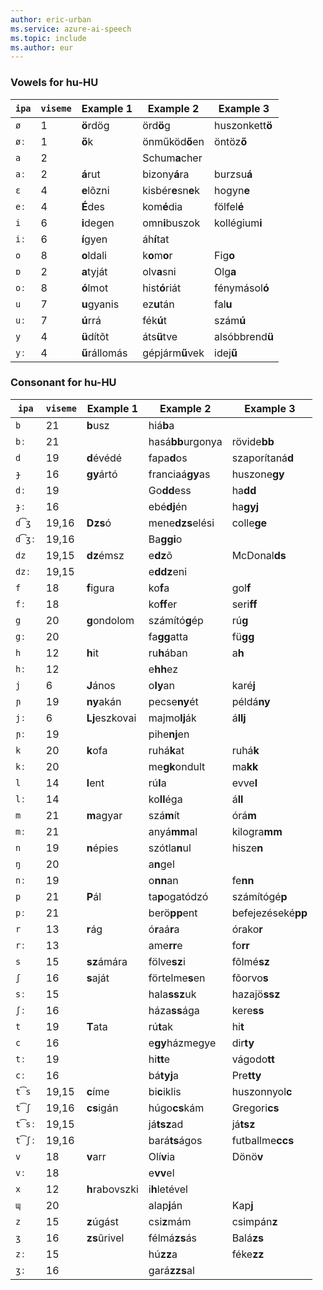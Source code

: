 ```yaml
---
author: eric-urban
ms.service: azure-ai-speech
ms.topic: include
ms.author: eur
---
```


### Vowels for hu-HU

| `ipa` | `viseme` | Example 1      | Example 2           | Example 3          |
|-------|----------|----------------|---------------------|--------------------|
| `ø`   | 1        | **ö**rdög      | örd**ö**g           | huszonkett**ö**    |
| `øː`  | 1        | **ő**k         | önműköd**ő**en      | öntöz**ő**         |
| `a`   | 2        |                | Schum**a**cher      |                    |
| `aː`  | 2        | **á**rut       | bizony**á**ra       | burzsu**á**        |
| `ɛ`   | 4        | **e**lõzni     | kisbér**e**sn**e**k | hogyn**e**         |
| `eː`  | 4        | **É**des       | kom**é**dia         | fölfel**é**        |
| `i`   | 6        | **i**degen     | omn**i**buszok      | kollégium**i**     |
| `iː`  | 6        | **í**gyen      | áh**í**tat          |                    |
| `o`   | 8        | **o**ldali     | k**o**m**o**r       | Fig**o**           |
| `ɒ`   | 2        | **a**tyját     | olv**a**sni         | Olg**a**           |
| `oː`  | 8        | **ó**lmot      | hist**ó**riát       | fénymásol**ó**     |
| `u`   | 7        | **u**gyanis    | ez**u**tán          | fal**u**           |
| `uː`  | 7        | **ú**rrá       | fék**ú**t           | szám**ú**          |
| `y`   | 4        | **ü**dítõt     | áts**ü**tve         | alsóbbrend**ü**    |
| `yː`  | 4        | **ű**rállomás  | gépjárm**ű**vek     | idej**ű**          |

### Consonant for hu-HU

| `ipa` | `viseme` | Example 1      | Example 2           | Example 3          |
|-------|----------|----------------|---------------------|--------------------|
| `b`   | 21       | **b**usz       | hiá**b**a           |                    |
| `bː`  | 21       |                | hasá**bb**urgonya   | rövide**bb**       |
| `d`   | 19       | **d**évédé     | fapa**d**os         | szaporítaná**d**   |
| `ɟ`   | 16       | **gy**ártó     | franciaá**gy**as    | huszone**gy**      |
| `dː`  | 19       |                | Go**dd**ess         | ha**dd**           |
| `ɟː`  | 16       |                | ebé**dj**én         | ha**gyj**          |
| `d͡ʒ` | 19,16    | **Dzs**ó       | mene**dzs**elési    | colle**ge**        |
| `d͡ʒː`| 19,16    |                | Ba**ggi**o          |                    |
| `dz`  | 19,15    | **dz**émsz     | e**dz**õ            | McDonal**ds**      |
| `dzː` | 19,15    |                | e**ddz**eni         |                    |
| `f`   | 18       | **f**igura     | ko**f**a            | gol**f**           |
| `fː`  | 18       |                | ko**ff**er          | seri**ff**         |
| `g`   | 20       | **g**ondolom   | számító**g**ép      | rú**g**            |
| `gː`  | 20       |                | fa**gg**atta        | fü**gg**           |
| `h`   | 12       | **h**it        | ru**h**ában         | a**h**             |
| `hː`  | 12       |                | e**hh**ez           |                    |
| `j`   | 6        | **J**ános      | o**ly**an           | karé**j**          |
| `ɲ`   | 19       | **ny**akán     | pecse**ny**ét       | példá**ny**        |
| `jː`  | 6        | **Lj**eszkovai | majmo**lj**ák       | á**llj**           |
| `ɲː`  | 19       |                | pihe**nj**en        |                    |
| `k`   | 20       | **k**ofa       | ruhá**k**at         | ruhá**k**          |
| `kː`  | 20       |                | me**gk**ondult      | ma**kk**           |
| `l`   | 14       | **l**ent       | rú**l**a            | evve**l**          |
| `lː`  | 14       |                | ko**ll**éga         | á**ll**            |
| `m`   | 21       | **m**agyar     | szá**m**ít          | órá**m**           |
| `mː`  | 21       |                | anyá**mm**al        | kilogra**mm**      |
| `n`   | 19       | **n**épies     | szótla**n**ul       | hisze**n**         |
| `ŋ`   | 20       |                | a**n**gel           |                    |
| `nː`  | 19       |                | o**nn**an           | fe**nn**           |
| `p`   | 21       | **P**ál        | ta**p**ogatódzó     | számítógé**p**     |
| `pː`  | 21       |                | berö**pp**ent       | befejezéseké**pp** |
| `r`   | 13       | **r**ág        | ó**r**aá**r**a      | órako**r**         |
| `rː`  | 13       |                | ame**rr**e          | fo**rr**           |
| `s`   | 15       | **sz**ámára    | fölve**sz**i        | fõlmé**sz**        |
| `ʃ`   | 16       | **s**aját      | förtelme**s**en     | fõorvo**s**        |
| `sː`  | 15       |                | hala**ssz**uk       | hazajö**ssz**      |
| `ʃː`  | 16       |                | háza**ss**ága       | kere**ss**         |
| `t`   | 19       | **T**ata       | rú**t**ak           | hi**t**            |
| `c`   | 16       |                | e**gy**házmegye     | dir**ty**          |
| `tː`  | 19       |                | hi**tt**e           | vágodo**tt**       |
| `cː`  | 16       |                | bá**tyj**a          | Pre**tty**         |
| `t͡s` | 19,15    | **c**íme       | bi**c**iklis        | huszonnyol**c**    |
| `t͡ʃ` | 19,16    | **cs**igán     | húgo**cs**kám       | Gregori**cs**      |
| `t͡sː`| 19,15    |                | já**tsz**ad         | já**tsz**          |
| `t͡ʃː`| 19,16    |                | bará**ts**ágos      | futballme**ccs**   |
| `v`   | 18       | **v**arr       | Olí**v**ia          | Dönö**v**          |
| `vː`  | 18       |                | e**vv**el           |                    |
| `x`   | 12       | **h**rabovszki | i**h**letével       |                    |
| `ɰ`   | 20       |                | alap**j**án         | Kap**j**           |
| `z`   | 15       | **z**úgást     | csi**z**mám         | csimpán**z**       |
| `ʒ`   | 16       | **zs**ûrivel   | félmá**zs**ás       | Balá**zs**         |
| `zː`  | 15       |                | hú**zz**a           | féke**zz**         |
| `ʒː`  | 16       |                | gará**zzs**al       |                    |
